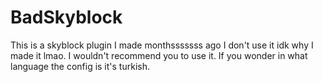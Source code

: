 # BadSkyblock
This is a skyblock plugin I made monthsssssss ago I don't use it idk why I made it lmao. I wouldn't recommend you to use it.
If you wonder in what language the config is it's turkish.

